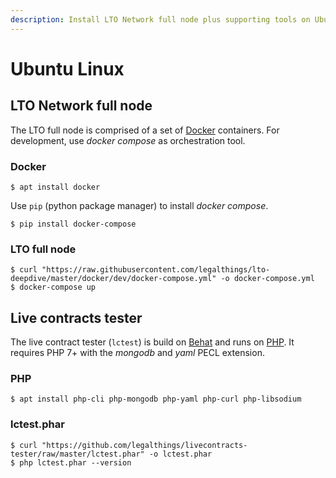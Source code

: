```yaml
---
description: Install LTO Network full node plus supporting tools on Ubuntu Linux 18.04+.
---
```


# Ubuntu Linux

## LTO Network full node

The LTO full node is comprised of a set of [Docker](https://www.docker.com/) containers. For development, use _docker compose_ as orchestration tool.

### Docker

```
$ apt install docker
```

Use `pip` (python package manager) to install _docker compose_.

```
$ pip install docker-compose
```

### LTO full node

```
$ curl "https://raw.githubusercontent.com/legalthings/lto-deepdive/master/docker/dev/docker-compose.yml" -o docker-compose.yml
$ docker-compose up
```

## Live contracts tester

The live contract tester (`lctest`) is build on [Behat](http://behat.org/en/latest/) and runs on [PHP](https://php.net/). It requires PHP 7+ with the  _mongodb_ and _yaml_ PECL extension.

### PHP

```
$ apt install php-cli php-mongodb php-yaml php-curl php-libsodium
```

### lctest.phar

```
$ curl "https://github.com/legalthings/livecontracts-tester/raw/master/lctest.phar" -o lctest.phar
$ php lctest.phar --version
```
